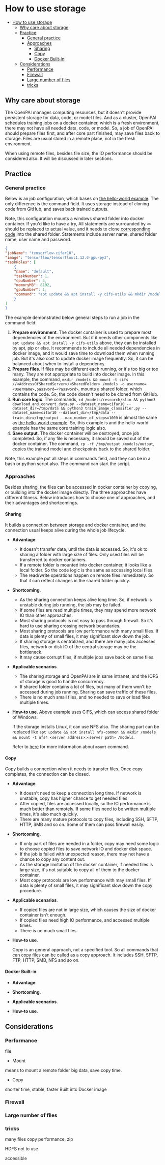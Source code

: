 # How to use storage

- [How to use storage](#how-to-use-storage)
  - [Why care about storage](#why-care-about-storage)
  - [Practice](#practice)
    - [General practice](#general-practice)
    - [Approaches](#approaches)
      - [Sharing](#sharing)
      - [Copy](#copy)
      - [Docker Built-in](#docker-built-in)
  - [Considerations](#considerations)
    - [Performance](#performance)
    - [Firewall](#firewall)
    - [Large number of files](#large-number-of-files)
    - [tricks](#tricks)

## Why care about storage

The OpenPAI manages computing resources, but it doesn't provide persistent storage for data, code, or model files. And as a cluster, OpenPAI schedules training jobs on a docker container, which is a fresh environment, there may not have all needed data, code, or model. So, a job of OpenPAI should prepare files first, and after core part finished, may save files back to storage. Files are usual stored in a remote place, not in the fresh environment.

When using remote files, besides file size, the IO performance should be considered also. It will be discussed in later sections.

## Practice

### General practice

Below is an job configuration, which bases on [the hello-world example](training.md#submit-a-hello-world-job). The only difference is the command field. It uses storage instead of cloning code from GitHub, and saves back trained outputs.

Note, this configuration mounts a windows shared folder into docker container. If you'd like to have a try, All statements are surrounded by `<>` should be replaced to actual value, and it needs to clone [corresponding code](https://github.com/tensorflow/models) into the shared folder. Statements include server name, shared folder name, user name and password.

```json
{
"jobName": "tensorflow-cifar10",
"image": "tensorflow/tensorflow:1.12.0-gpu-py3",
"taskRoles": [
    {
    "name": "default",
    "taskNumber": 1,
    "cpuNumber": 4,
    "memoryMB": 8192,
    "gpuNumber": 1,
    "command": "apt update && apt install -y cifs-utils && mkdir /models && mount -t cifs //<AddressOfSharedServer>/<SharedFolder> /models -o username=<UserName>,password=<Password> && cd /models/research/slim && python3 download_and_convert_data.py --dataset_name=cifar10 --dataset_dir=/tmp/data && python3 train_image_classifier.py --dataset_name=cifar10 --dataset_dir=/tmp/data --train_dir=/tmp/output --max_number_of_steps=1000 && cp -rf /tmp/output /models/output"
    }
]
}
```

The example demonstrated below general steps to run a job in the command field.

1. **Prepare environment**. The docker container is used to prepare most dependencies of the environment. But if it needs other components like `apt update && apt install -y cifs-utils` above, they can be installed by apt, pip or else. It recommends to include all needed dependencies in docker image, and it would save time to download them when running job. But it's also cost to update docker image frequently. So, it can be balanced about when to install a dependency.
2. **Prepare files**. If files may be different each running, or it's too big or too many. They are not appropriate to build into docker image. In this example, the command, `mkdir /models && mount -t cifs //<AddressOfSharedServer>/<SharedFolder> /models -o username=<UserName>,password=<Password>`, mounts a shared folder, which contains the code. So, the code doesn't need to be cloned from GitHub.
3. **Run core logic**. The commands, `cd /models/research/slim && python3 download_and_convert_data.py --dataset_name=cifar10 --dataset_dir=/tmp/data && python3 train_image_classifier.py --dataset_name=cifar10 --dataset_dir=/tmp/data --train_dir=/tmp/output --max_number_of_steps=1000` is almost the same as [the hello-world example](training.md#submit-a-hello-world-job). So, this example is and the hello-world example has the same core training logic also.
4. **Save output**. The docker container will be destroyed, once job completed. So, if any file is necessary, it should be saved out of the docker container. The command, `cp -rf /tmp/output /models/output`, copies the trained model and checkpoints back to the shared folder.

Note, this example put all steps in commands field, and they can be in a bash or python script also. The command can start the script.

### Approaches

Besides sharing, the files can be accessed in docker container by copying, or building into the docker image directly. The three approaches have different fitness. Below introduces how to choose one of approaches, and their advantages and shortcomings.

#### Sharing

It builds a connection between storage and docker container, and the connection usual keeps alive during the whole job lifecycle.

- **Advantage**.
  - It doesn't transfer data, until the data is accessed. So, it's ok to sharing a folder with large size of files. Only used files will be transferred to docker containers.
  - If a remote folder is mounted into docker container, it looks like a local folder. So the code logic is the same as accessing local files.
  - The read/write operations happen on remote files immediately. So that it can reflect changes in the shared folder quickly.

- **Shortcoming**.
  - As the sharing connection keeps alive long time. So, if network is unstable during job running, the job may be failed.
  - If some files are read multiple times, they may spend more network IO than other approaches.
  - Most sharing protocols is not easy to pass through firewall. So it's hard to use sharing crossing network boundaries.
  - Most sharing protocols are low performance with many small files. If data is plenty of small files, it may significant slow down the job.
  - If sharing storage is centralized, and there are many jobs accesses files, network or disk IO of the central storage may be the bottleneck.
  - It may cause corrupt files, if multiple jobs save back on same files.

- **Applicable scenarios**.
  - The sharing storage and OpenPAI are in same intranet, and the IOPS of storage is good to handle concurrency.
  - If shared folder contains a lot of files, but many of them won't be accessed during job running. Sharing can save traffic of these files.
  - There is no much small files, and no needed to save or load files multiple times.

- **How-to use**. Above example uses CIFS, which can access shared folder of Windows.

  If the storage installs Linux, it can use NFS also. The sharing part can be replaced like `apt update && apt install nfs-common && mkdir /models && mount -t nfs4 <server address>:<server path> /models`.

  Refer to [here](https://www.linux.org/docs/man8/mount.html) for more information about `mount` command.

#### Copy

Copy builds a connection when it needs to transfer files. Once copy completes, the connection can be closed.

- **Advantage**.
  - It doesn't need to keep a connection long time. If network is unstable, copy has higher chance to get needed files.
  - After copied, files are accessed locally, so the IO performance is much better than remotely. If some files need to be written multiple times, it's also much quickly.
  - There are many mature protocols to copy files, including SSH, SFTP, HTTP, SMB and so on. Some of them can pass firewall easily.

- **Shortcoming**.
  - If only part of files are needed in a folder, copy may need some logic to choose copied files to save network IO and docker disk space.
  - If the job is failed with unexpected reason, there may not have a chance to copy any content out.
  - As the storage limitation of the docker container, if needed files is large size, it's not suitable to copy all of them to the docker container.
  - Most copy protocols are low performance with may small files. If data is plenty of small files, it may significant slow down the copy procedure.

- **Applicable scenarios**.
  - If copied files are not in large size, which causes the size of docker container isn't enough.
  - If copied files need high IO performance, and accessed multiple times.
  - There is no much small files.

- **How-to use**.

  Copy is an general approach, not a specified tool. So all commands that can copy files can be called as a copy approach. It includes SSH, SFTP, FTP, HTTP, SMB, NFS and so on.

#### Docker Built-in

- **Advantage**.

- **Shortcoming**.

- **Applicable scenarios**.

- **How-to use**.

## Considerations

### Performance

file

- Mount

means to mount a remote folder
big data, save copy time.

- Copy

shorter time, stable, faster
Built into Docker image

### Firewall

### Large number of files
### tricks

many files copy performance, zip

HDFS not to use

accessible
